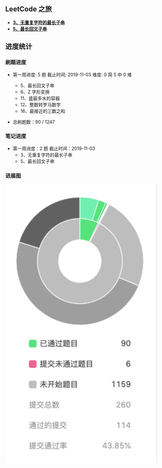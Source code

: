 ## LeetCode 之旅

- [**3、无重复字符的最长子串**](https://github.com/hubvue/algorithms/issues/32)
- [**5、最长回文子串**](https://github.com/hubvue/algorithms/issues/33)

## 进度统计

### 刷题进度

- 第一周进度: 5 题 截止时间: 2019-11-03 难度: 0 简 5 中 0 难

  - 5、最长回文子串
  - 6、Z 字形变换
  - 11、盛最多水的容器
  - 12、整数转罗马数字
  - 16、最接近的三数之和

- 总刷题数：90 / 1247

### 笔记进度

- 第一周进度：2 题 截止时间：2019-11-03
  - 3、无重复字符的最长子串
  - 5、最长回文子串

### 进展图

![](./progress.jpg)
